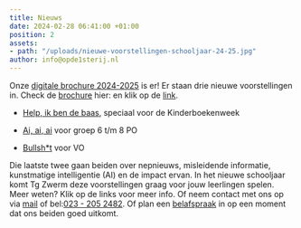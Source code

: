 ```yaml
---
title: Nieuws
date: 2024-02-28 06:41:00 +01:00
position: 2
assets:
- path: "/uploads/nieuwe-voorstellingen-schooljaar-24-25.jpg"
author: info@opde1sterij.nl
---
```


Onze [digitale brochure 2024-2025](https://indd.adobe.com/view/36d75da6-311a-4cec-9452-b5e0d31ce5e3) is er! Er staan drie nieuwe voorstellingen in. Check de [brochure](https://indd.adobe.com/view/36d75da6-311a-4cec-9452-b5e0d31ce5e3) hier: en klik op de [link](https://indd.adobe.com/view/36d75da6-311a-4cec-9452-b5e0d31ce5e3).  

* [Help, ik ben de baas](https://www.opde1sterij.nl/theatergroep-zwerm/help-ik-ben-de-baas/), speciaal voor de Kinderboekenweek

* [Ai, ai, ai](https://www.opde1sterij.nl/theatergroep-zwerm/ai-ai-ai/) voor groep 6 t/m 8 PO

* [Bullsh\*t](https://www.opde1sterij.nl/theatergroep-zwerm/bullsh-t/) voor VO

Die laatste twee gaan beiden over nepnieuws, misleidende informatie, kunstmatige intelligentie (AI) en de impact ervan. In het nieuwe schooljaar komt Tg Zwerm deze voorstellingen graag voor jouw leerlingen spelen. Meer weten? Klik op de links voor meer info. Of neem contact met ons op via [mail](mailto:info@opde1sterij.nl) of bel:<a href="tel:+31232052482" title="Bel Op de eerste rij">023 - 205 2482</a>. Of plan een [belafspraak](https://calendly.com/opde1sterij/info-over-nieuwe-voorstellingen) in op een moment dat ons beiden goed uitkomt.